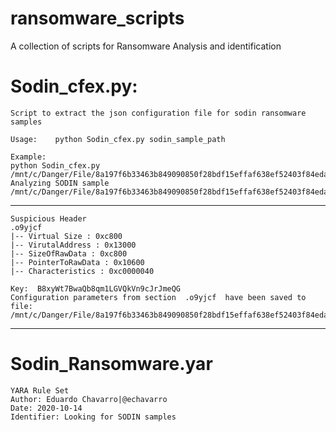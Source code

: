 # ransomware_scripts
A collection of scripts for Ransomware Analysis and identification


# Sodin_cfex.py:

	Script to extract the json configuration file for sodin ransomware samples

	Usage:    python Sodin_cfex.py sodin_sample_path

	Example: 
	python Sodin_cfex.py /mnt/c/Danger/File/8a197f6b33463b849090850f28bdf15effaf638ef52403f84eda759a66ea88a5
	Analyzing SODIN sample  /mnt/c/Danger/File/8a197f6b33463b849090850f28bdf15effaf638ef52403f84eda759a66ea88a5
**************************************************
	Suspicious Header
	.o9yjcf
	|-- Virtual Size : 0xc800
	|-- VirutalAddress : 0x13000
	|-- SizeOfRawData : 0xc800
	|-- PointerToRawData : 0x10600
	|-- Characteristics : 0xc0000040

	Key:  B8xyWt7BwaQb8qm1LGVQkVn9cJrJmeQG
	Configuration parameters from section  .o9yjcf  have been saved to file: 
	/mnt/c/Danger/File/8a197f6b33463b849090850f28bdf15effaf638ef52403f84eda759a66ea88a5.json
**************************************************

# Sodin_Ransomware.yar

	YARA Rule Set 
	Author: Eduardo Chavarro|@echavarro
	Date: 2020-10-14
	Identifier: Looking for SODIN samples
   
